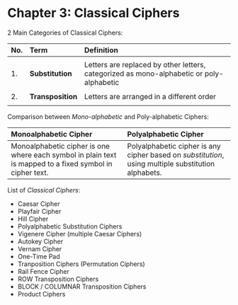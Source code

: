 # Chapter 3: Classical Ciphers

 2 Main Categories of Classical Ciphers:

| No. | Term | Definition |
| :--- | :--- | :--- |
|||
| 1. | **Substitution** | Letters are replaced by other letters, categorized as mono-alphabetic or poly-alphabetic |
|||
| 2. | **Transposition** | Letters are arranged in a different order |
|||


Comparison between *Mono-alphabetic* and Poly-alphabetic Ciphers:

| **Monoalphabetic Cipher** | **Polyalphabetic Cipher** |
| :--- | :--- |
| Monoalphabetic cipher is one where each symbol in plain text is mapped to a fixed symbol in cipher text. | Polyalphabetic cipher is any cipher based on *substitution*, using multiple substitution alphabets.|

List of *Classical Ciphers*:

+ Caesar Cipher
+ Playfair Cipher
+ Hill Cipher
+ Polyalphabetic Substitution Ciphers
+ Vigenere Cipher (multiple Caesar Ciphers)
+ Autokey Cipher
+ Vernam Cipher
+ One-Time Pad
+ Tranposition Ciphers (Permutation Ciphers)
+ Rail Fence Cipher
+ ROW Transposition Ciphers
+ BLOCK / COLUMNAR Transposition Ciphers
+ Product Ciphers

